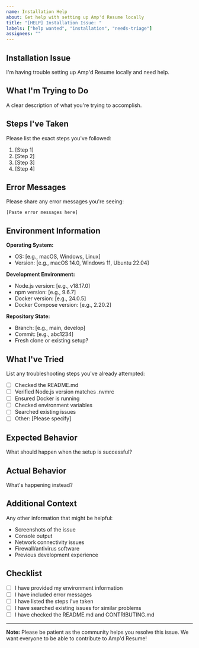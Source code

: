```yaml
---
name: Installation Help
about: Get help with setting up Amp'd Resume locally
title: "[HELP] Installation Issue: "
labels: ["help wanted", "installation", "needs-triage"]
assignees: ""
---
```


## Installation Issue

I'm having trouble setting up Amp'd Resume locally and need help.

## What I'm Trying to Do

A clear description of what you're trying to accomplish.

## Steps I've Taken

Please list the exact steps you've followed:

1. [Step 1]
2. [Step 2]
3. [Step 3]
4. [Step 4]

## Error Messages

Please share any error messages you're seeing:

```
[Paste error messages here]
```

## Environment Information

**Operating System:**

- OS: [e.g., macOS, Windows, Linux]
- Version: [e.g., macOS 14.0, Windows 11, Ubuntu 22.04]

**Development Environment:**

- Node.js version: [e.g., v18.17.0]
- npm version: [e.g., 9.6.7]
- Docker version: [e.g., 24.0.5]
- Docker Compose version: [e.g., 2.20.2]

**Repository State:**

- Branch: [e.g., main, develop]
- Commit: [e.g., abc1234]
- Fresh clone or existing setup?

## What I've Tried

List any troubleshooting steps you've already attempted:

- [ ] Checked the README.md
- [ ] Verified Node.js version matches .nvmrc
- [ ] Ensured Docker is running
- [ ] Checked environment variables
- [ ] Searched existing issues
- [ ] Other: [Please specify]

## Expected Behavior

What should happen when the setup is successful?

## Actual Behavior

What's happening instead?

## Additional Context

Any other information that might be helpful:

- Screenshots of the issue
- Console output
- Network connectivity issues
- Firewall/antivirus software
- Previous development experience

## Checklist

- [ ] I have provided my environment information
- [ ] I have included error messages
- [ ] I have listed the steps I've taken
- [ ] I have searched existing issues for similar problems
- [ ] I have checked the README.md and CONTRIBUTING.md

---

**Note:** Please be patient as the community helps you resolve this issue. We want everyone to be
able to contribute to Amp'd Resume!
